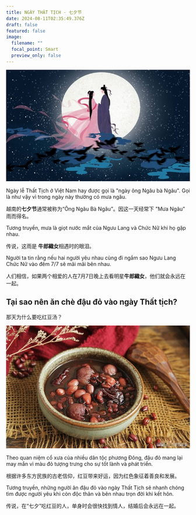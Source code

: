 ```yaml
---
title: NGÀY THẤT TỊCH - 七夕节
date: 2024-08-11T02:35:49.376Z
draft: false
featured: false
image:
  filename: ""
  focal_point: Smart
  preview_only: false
---
```

![](anh-chup-man-hinh-2023-11-23-luc-12-1700717327-15412147.webp)

Ngày lễ Thất Tịch ở Việt Nam hay được gọi là "ngày ông Ngâu bà Ngâu". Gọi là như vậy vì trong ngày này thường có mưa ngâu.

越南的**七夕节**通常被称为“Ông Ngâu Bà Ngâu”。因这一天经常下 "Mưa Ngâu" 雨而得名。

Tương truyền, mưa là giọt nước mắt của Ngưu Lang và Chức Nữ khi họ gặp nhau.

传说，这雨是 **牛郎織女**相遇时的眼泪。

Người ta tin rằng nếu hai người yêu nhau cùng đi ngắm sao Ngưu Lang Chức Nữ vào đêm 7/7 sẽ mãi mãi bên nhau. 

人们相信，如果两个相爱的人在7月7日晚上去看明星**牛郎織女**，他们就会永远在一起。 

## **Tại sao nên ăn chè đậu đỏ vào ngày Thất tịch?**

那天为什么要吃红豆汤？

![](base64-17231090805701326897567.jpeg)

Theo quan niệm cổ xưa của nhiều dân tộc phương Đông, đậu đỏ mang lại may mắn vì màu đỏ tượng trưng cho sự tốt lành và phát triển. 

根据许多东方民族的古老信仰，红豆带来好运，因为红色象征着善良和发展。

Tương truyền, những người ăn đậu đỏ vào ngày Thất Tịch sẽ nhanh chóng tìm được người yêu khi còn độc thân và bên nhau trọn đời khi kết hôn.

传说，在“七夕”吃红豆的人，单身时会很快找到情人，结婚后会永远在一起。
